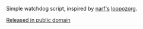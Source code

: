 Simple watchdog script, inspired by [narf's](https://github.com/narfdotpl/) [loopozorg](https://github.com/narfdotpl/loopozorg).


[Released in public domain](http://unlicense.org/)
